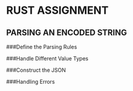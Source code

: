 # RUST ASSIGNMENT
## PARSING AN ENCODED STRING 


###Define the Parsing Rules


###Handle Different Value Types


###Construct the JSON



###Handling Errors 
